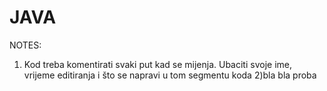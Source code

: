 JAVA
====

NOTES:
1) Kod treba komentirati svaki put kad se mijenja. Ubaciti svoje ime, vrijeme editiranja i 
što se napravi u tom segmentu koda
2)bla bla proba
